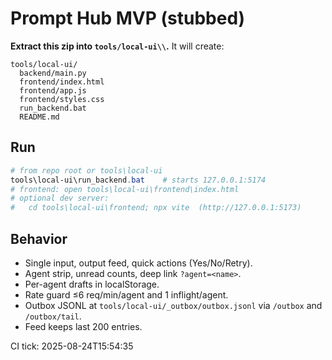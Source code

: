 # Prompt Hub MVP (stubbed)

**Extract this zip into `tools/local-ui\\`.** It will create:
```
tools/local-ui/
  backend/main.py
  frontend/index.html
  frontend/app.js
  frontend/styles.css
  run_backend.bat
  README.md
```

## Run
```powershell
# from repo root or tools\local-ui
tools\local-ui\run_backend.bat    # starts 127.0.0.1:5174
# frontend: open tools\local-ui\frontend\index.html
# optional dev server:
#   cd tools\local-ui\frontend; npx vite  (http://127.0.0.1:5173)
```

## Behavior
- Single input, output feed, quick actions (Yes/No/Retry).
- Agent strip, unread counts, deep link `?agent=<name>`.
- Per-agent drafts in localStorage.
- Rate guard ≤6 req/min/agent and 1 inflight/agent.
- Outbox JSONL at `tools/local-ui/_outbox/outbox.jsonl` via `/outbox` and `/outbox/tail`.
- Feed keeps last 200 entries.

CI tick: 2025-08-24T15:54:35
